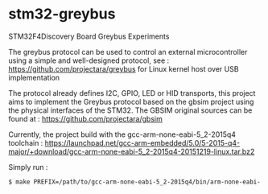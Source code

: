 # stm32-greybus

STM32F4Discovery Board Greybus Experiments

The greybus protocol can be used to control an external microcontroller using a simple and well-designed protocol, see : https://github.com/projectara/greybus for Linux kernel host over USB implementation

The protocol already defines I2C, GPIO, LED or HID transports, this project aims to implement the Greybus protocol based on the gbsim project using the physical interfaces of the STM32.
The GBSIM original sources can be found at : https://github.com/projectara/gbsim

Currently, the project build with the gcc-arm-none-eabi-5_2-2015q4 toolchain :
https://launchpad.net/gcc-arm-embedded/5.0/5-2015-q4-major/+download/gcc-arm-none-eabi-5_2-2015q4-20151219-linux.tar.bz2

Simply run :
```
$ make PREFIX=/path/to/gcc-arm-none-eabi-5_2-2015q4/bin/arm-none-eabi-
```
